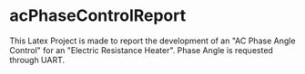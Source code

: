 # acPhaseControlReport
This Latex Project is made to report the development of an "AC Phase Angle Control" for an "Electric Resistance Heater". Phase Angle is requested through UART. 
